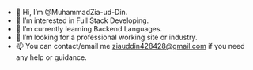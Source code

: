 - 👋 Hi, I’m @MuhammadZia-ud-Din.
- 👀 I’m interested in Full Stack Developing.
- 🌱 I’m currently learning Backend Languages.
- 💞️ I’m looking for a professional working site or industry.
- 📫 You can contact/email me ziauddin428428@gmail.com if you need any help or guidance.

<!---
MuhammadZia-ud-Din/MuhammadZia-ud-Din is a ✨ special ✨ repository because its `README.md` (this file) appears on your GitHub profile.
You can click the Preview link to take a look at your changes.
--->
